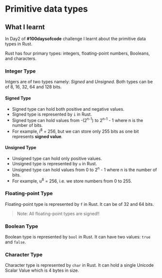 # Primitive data types 
## What I learnt

In Day2 of **#100daysofcode** challenge I learnt about the primitive data types in Rust.

Rust has four primary types: integers, floating-point numbers, Booleans, and characters.

### Integer Type

Intgers are of two types namely: _Signed_ and _Unsigned_.
Both types can be of 8, 16, 32, 64 and 128 bits.

#### Signed Type

- Signed type can hold both positive and negative values.
- Signed type is represented by `i` in Rust.
- Signed type can hold values from -(2<sup>n-1</sup>) to 2<sup>n-1</sup> - 1 where n is the number of bits.
- For example, i<sup>8</sup> = 256, but we can store only 255 bits as one bit represents **signed value**.

#### Unsigned Type

- Unsigned type can hold only positive values.
- Unsigned type is represented by `u` in Rust.
- Unsigned type can hold values from 0 to 2<sup>n</sup> - 1 where n is the number of bits.
- For example, u<sup>8</sup> = 256, i.e. we store numbers from 0 to 255.

### Floating-point Type

Floating-point type is represented by `f` in Rust. It can be of 32 and 64 bits.

> Note: All floating-point types are signed!!

### Boolean Type

Boolean type is represented by `bool` in Rust. It can have two values: `true` and `false`.


### Character Type

Character type is represented by `char` in Rust. It can hold a single Unicode Scalar Value which is 4 bytes in size.